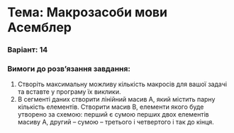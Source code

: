 # Тема: Макрозасоби мови Асемблер
### Варіант: 14

### Вимоги до розв’язання завдання: <br>
1. Створіть максимальну можливу кількість макросів для вашої задачі та вставте у програму їх виклики.
2. В сегменті даних створити лінійний масив А, який містить парну кількість
елементів. Створити масив В, елементи якого буде утворено за схемою:
перший є сумою перших двох елементів масиву А, другий – сумою – третього і
четвертого і так до кінця.